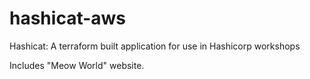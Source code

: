 # hashicat-aws
Hashicat: A terraform built application for use in Hashicorp workshops

Includes "Meow World" website.

